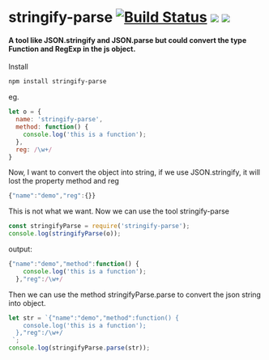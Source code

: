
# stringify-parse [![Build Status](https://travis-ci.org/bonjs/stringify-parse.svg?branch=master)](https://travis-ci.org/bonjs/stringify-parse) [![](https://img.shields.io/npm/v/stringify-parse.svg)](https://www.npmjs.com/package/stringify-parse) [![](https://img.shields.io/npm/l/stringify-parse.svg)](https://img.shields.io/npm/l/stringify-parse.svg)
#### A tool like JSON.stringify and JSON.parse but could convert the type Function and RegExp in the js object.

Install
~~~bash
npm install stringify-parse
~~~

eg.
~~~javascript
let o = {
  name: 'stringify-parse',
  method: function() {
    console.log('this is a function');
  },
  reg: /\w+/
}
~~~

Now, I want to convert the object into string, if we use JSON.stringify, it will lost the property method and reg

~~~javascript
{"name":"demo","reg":{}}
~~~

This is not what we want. Now we can use the tool stringify-parse

~~~javascript
const stringifyParse = require('stringify-parse');
console.log(stringifyParse(o));
~~~

output:
~~~javascript
{"name":"demo","method":function() {
    console.log('this is a function');
  },"reg":/\w+/
~~~

Then we can use the method stringifyParse.parse to convert the json string into object.
~~~javascript
let str = `{"name":"demo","method":function() {
    console.log('this is a function');
  },"reg":/\w+/
 `;
console.log(stringifyParse.parse(str));
~~~
